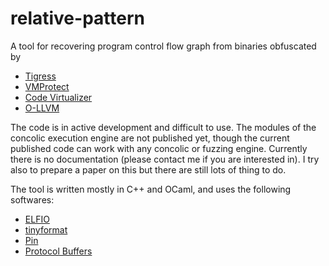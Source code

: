 # relative-pattern
A tool for recovering program control flow graph from binaries obfuscated by
* [Tigress](http://tigress.cs.arizona.edu/)
* [VMProtect](http://vmpsoft.com/)
* [Code Virtualizer](http://oreans.com/)
* [O-LLVM](https://github.com/obfuscator-llvm/obfuscator)

The code is in active development and difficult to use. The modules of the concolic execution engine are not published yet, though the current published code can work with any concolic or fuzzing engine. Currently there is no documentation (please contact me if you are interested in). I try also to prepare a paper on this but there are still lots of thing to do.

The tool is written mostly in C++ and OCaml, and uses the following softwares:
* [ELFIO](https://github.com/serge1/ELFIO)
* [tinyformat](https://github.com/c42f/tinyformat)
* [Pin](https://software.intel.com/en-us/articles/pin-a-dynamic-binary-instrumentation-tool)
* [Protocol Buffers](https://github.com/google/protobuf)

